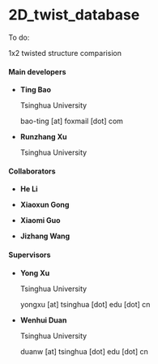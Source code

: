 # 2D_twist_database

To do:

1x2 twisted structure comparision

#### Main developers
+ **Ting Bao**

   Tsinghua University

   bao-ting [at] foxmail [dot] com

+ **Runzhang Xu**
   
    Tsinghua University

#### Collaborators
+ **He Li**

+ **Xiaoxun Gong**

+ **Xiaomi Guo**

+ **Jizhang Wang**


#### Supervisors
- **Yong Xu**

   Tsinghua University

   yongxu [at] tsinghua [dot] edu [dot] cn

+ **Wenhui Duan**

   Tsinghua University

   duanw [at] tsinghua [dot] edu [dot] cn
